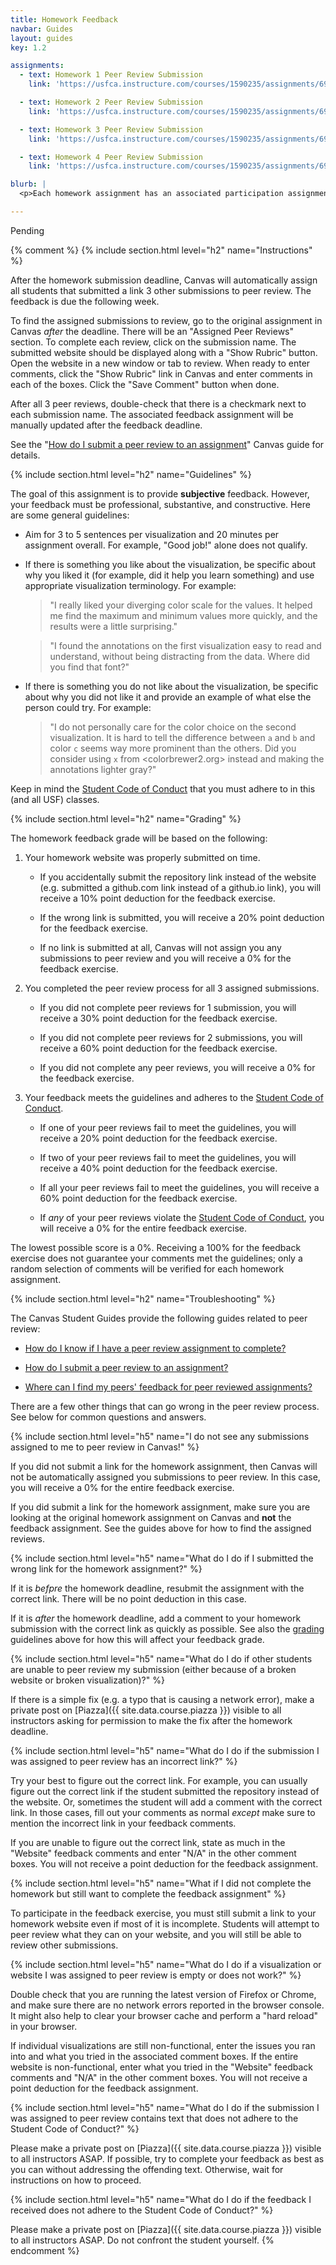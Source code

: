 ```yaml
---
title: Homework Feedback
navbar: Guides
layout: guides
key: 1.2

assignments:
  - text: Homework 1 Peer Review Submission
    link: 'https://usfca.instructure.com/courses/1590235/assignments/6908002'

  - text: Homework 2 Peer Review Submission
    link: 'https://usfca.instructure.com/courses/1590235/assignments/6908006'

  - text: Homework 3 Peer Review Submission
    link: 'https://usfca.instructure.com/courses/1590235/assignments/6908008'

  - text: Homework 4 Peer Review Submission
    link: 'https://usfca.instructure.com/courses/1590235/assignments/6908018'

blurb: |
  <p>Each homework assignment has an associated participation assignment to provide peer feedback on the visualizations. Whereas the homework grading is as objective as possible, the homework feedback will be purposely subjective. It is important to understand how other people perceive your visualizations.</p>

---
```


Pending

{% comment %}
{% include section.html level="h2" name="Instructions" %}

After the homework submission deadline, Canvas will automatically assign all students that submitted a link 3 other submissions to peer review. The feedback is due the following week.

To find the assigned submissions to review, go to the original assignment in Canvas *after* the deadline. There will be an "Assigned Peer Reviews" section. To complete each review, click on the submission name. The submitted website should be displayed along with a "Show Rubric" button. Open the website in a new window or tab to review. When ready to enter comments, click the "Show Rubric" link in Canvas and enter comments in each of the boxes. Click the "Save Comment" button when done.

After all 3 peer reviews, double-check that there is a checkmark next to each submission name. The associated feedback assignment will be manually updated after the feedback deadline.

See the "[How do I submit a peer review to an assignment](https://guides.instructure.com/m/4212/l/54363-how-do-i-submit-a-peer-review-to-an-assignment)" Canvas guide for details.


{% include section.html level="h2" name="Guidelines" %}

The goal of this assignment is to provide **subjective** feedback. However, your feedback must be professional, substantive, and constructive. Here are some general guidelines:

  - Aim for 3 to 5 sentences per visualization and 20 minutes per assignment overall. For example, "Good job!" alone does not qualify.

  - If there is something you like about the visualization, be specific about why you liked it (for example, did it help you learn something) and use appropriate visualization terminology. For example:

      > "I really liked your diverging color scale for the values. It helped me find the maximum and minimum values more quickly, and the results were a little surprising."

      > "I found the annotations on the first visualization easy to read and understand, without being distracting from the data. Where did you find that font?"

  - If there is something you do not like about the visualization, be specific about why you did not like it and provide an example of what else the person could try. For example:

      > "I do not personally care for the color choice on the second visualization. It is hard to tell the difference between `a` and `b` and color `c` seems way more prominent than the others. Did you consider using `x` from <colorbrewer2.org> instead and making the annotations lighter gray?"

Keep in mind the [Student Code of Conduct](/syllabus.html#behavioral-expectations) that you must adhere to in this (and all USF) classes.

{% include section.html level="h2" name="Grading" %}

The homework feedback grade will be based on the following:

  1. Your homework website was properly submitted on time.

      - If you accidentally submit the repository link instead of the website (e.g. submitted a github.com link instead of a github.io link), you will receive a 10% point deduction for the feedback exercise.

      - If the wrong link is submitted, you will receive a 20% point deduction for the feedback exercise.

      - If no link is submitted at all, Canvas will not assign you any submissions to peer review and <span class="has-text-danger">you will receive a 0%</span> for the feedback exercise.

  2. You completed the peer review process for all 3 assigned submissions.

      - If you did not complete peer reviews for 1 submission, you will receive a 30% point deduction for the feedback exercise.

      - If you did not complete peer reviews for 2 submissions, you will receive a 60% point deduction for the feedback exercise.

      - If you did not complete any peer reviews, <span class="has-text-danger">you will receive a 0%</span> for the feedback exercise.

  3. Your feedback meets the guidelines and adheres to the [Student Code of Conduct](/syllabus.html#behavioral-expectations).

      - If one of your peer reviews fail to meet the guidelines, you will receive a 20% point deduction for the feedback exercise.

      - If two of your peer reviews fail to meet the guidelines, you will receive a 40% point deduction for the feedback exercise.

      - If all your peer reviews fail to meet the guidelines, you will receive a 60% point deduction for the feedback exercise.

      - If *any* of your peer reviews violate the [Student Code of Conduct](/syllabus.html#behavioral-expectations), <span class="has-text-danger">you will receive a 0%</span> for the entire feedback exercise.


The lowest possible score is a 0%. Receiving a 100% for the feedback exercise does not guarantee your comments met the guidelines; only a random selection of comments will be verified for each homework assignment.

{% include section.html level="h2" name="Troubleshooting" %}

The Canvas Student Guides provide the following guides related to peer review:

  - [How do I know if I have a peer review assignment to complete?](https://guides.instructure.com/m/4212/l/103951-how-do-i-know-if-i-have-a-peer-review-assignment-to-complete)

  - [How do I submit a peer review to an assignment?](https://guides.instructure.com/m/4212/l/54363-how-do-i-submit-a-peer-review-to-an-assignment)

  - [Where can I find my peers' feedback for peer reviewed assignments?](https://guides.instructure.com/m/4212/l/103952-where-can-i-find-my-peers-feedback-for-peer-reviewed-assignments)

There are a few other things that can go wrong in the peer review process. See below for common questions and answers.

{% include section.html level="h5" name="I do not see any submissions assigned to me to peer review in Canvas!" %}

If you did not submit a link for the homework assignment, then Canvas will not be automatically assigned you submissions to peer review. In this case, <span class="has-text-danger">you will receive a 0%</span> for the entire feedback exercise.

If you did submit a link for the homework assignment, make sure you are looking at the original homework assignment on Canvas and **not** the feedback assignment. See the guides above for how to find the assigned reviews.

{% include section.html level="h5" name="What do I do if I submitted the wrong link for the homework assignment?" %}

If it is *befpre* the homework deadline, resubmit the assignment with the correct link. There will be no point deduction in this case.

If it is *after* the homework deadline, add a comment to your homework submission with the correct link as quickly as possible. See also the [grading](#grading) guidelines above for how this will affect your feedback grade.

{% include section.html level="h5" name="What do I do if other students are unable to peer review my submission (either because of a broken website or broken visualization)?" %}

If there is a simple fix (e.g. a typo that is causing a network error), make a private post on [Piazza]({{ site.data.course.piazza  }}) visible to all instructors asking for permission to make the fix after the homework deadline.

{% include section.html level="h5" name="What do I do if the submission I was assigned to peer review has an incorrect link?" %}

Try your best to figure out the correct link. For example, you can usually figure out the correct link if the student submitted the repository instead of the website. Or, sometimes the student will add a comment with the correct link. In those cases, fill out your comments as normal <em>except</em> make sure to mention the incorrect link in your feedback comments.

If you are unable to figure out the correct link, state as much in the "Website" feedback comments and enter "N/A" in the other comment boxes. You will not receive a point deduction for the feedback assignment.

{% include section.html level="h5" name="What if I did not complete the homework but still want to complete the feedback assignment" %}

To participate in the feedback exercise, you must still submit a link to your homework website even if most of it is incomplete. Students will attempt to peer review what they can on your website, and you will still be able to review other submissions.

{% include section.html level="h5" name="What do I do if a visualization or website I was assigned to peer review is empty or does not work?" %}

Double check that you are running the latest version of Firefox or Chrome, and make sure there are no network errors reported in the browser console. It might also help to clear your browser cache and perform a "hard reload" in your browser.

If individual visualizations are still non-functional, enter the issues you ran into and what you tried in the associated comment boxes. If the entire website is non-functional, enter what you tried in the "Website" feedback comments and "N/A" in the other comment boxes. You will not receive a point deduction for the feedback assignment.

{% include section.html level="h5" name="What do I do if the submission I was assigned to peer review contains text that does not adhere to the Student Code of Conduct?" %}

Please make a private post on [Piazza]({{ site.data.course.piazza  }}) visible to all instructors ASAP. If possible, try to complete your feedback as best as you can without addressing the offending text. Otherwise, wait for instructions on how to proceed.

{% include section.html level="h5" name="What do I do if the feedback I received does not adhere to the Student Code of Conduct?" %}

Please make a private post on [Piazza]({{ site.data.course.piazza  }}) visible to all instructors ASAP. Do not confront the student yourself.
{% endcomment %}
